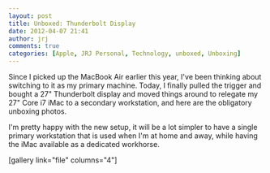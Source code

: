 ```yaml
---
layout: post
title: Unboxed: Thunderbolt Display
date: 2012-04-07 21:41
author: jrj
comments: true
categories: [Apple, JRJ Personal, Technology, unboxed, Unboxing]
---
```

Since I picked up the MacBook Air earlier this year, I've been thinking about switching to it as my primary machine. Today, I finally pulled the trigger and bought a 27" Thunderbolt display and moved things around to relegate my 27" Core i7 iMac to a secondary workstation, and here are the obligatory unboxing photos.

I'm pretty happy with the new setup, it will be a lot simpler to have a single primary workstation that is used when I'm at home and away, while having the iMac available as a dedicated workhorse.

[gallery link="file" columns="4"]
